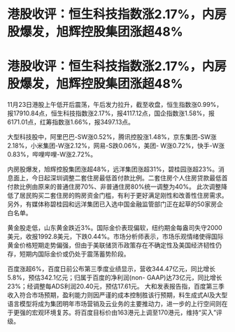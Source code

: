 # 港股收评：恒生科技指数涨2.17%，内房股爆发，旭辉控股集团涨超48%

# 港股收评：恒生科技指数涨2.17%，内房股爆发，旭辉控股集团涨超48%

11月23日港股上午低开后震荡，午后发力拉升，截至收盘，恒生指数涨0.99%，报17910.84点，恒生科技指数涨2.17%，报4117.12点，国企指数涨1.58%，报6171.01点，红筹指数涨1.66%，报3497.13点。

大型科技股中，阿里巴巴-SW涨0.52%，腾讯控股涨1.48%，京东集团-SW涨2.18%，小米集团-W涨2.12%，网易-S跌0.06%，美团-
W涨0.72%，快手-W涨0.83%，哔哩哔哩-W涨2.72%。

内房股爆发，旭辉控股集团涨超48%，远洋集团涨超31%，碧桂园涨超23%。消息面上，今日起深圳调整二套住房最低首付款比例。二套住房个人住房贷款最低首付款比例由原来的普通住房70%、非普通住房80%统一调整为40%。
此次调整降低了居民购买二套住房的购房资金门槛，有利于更好满足刚性和改善性住房需求。另外，有媒体称碧桂园和远洋集团已入选中国金融监管部门正在起草的50家房企白名单。

黄金股走低，山东黄金跌近3%。国际金价表现偏软，纽约期金每盎司失守2000美元，收报1992.8美元，下跌0.44%。市场分析师表示，市场乐观情绪使得国际黄金价格短期走势偏强，但由于美联储货币政策存在不确定性及美国经济韧性仍存，短期内国际金价或仍处于震荡蓄势阶段。

百度涨超6%，百度日前公布第三季度业绩显示，营收344.47亿元，同比增长5.8%，预估342.1亿元；归属于百度的净利润(non-
GAAP)达73亿元，同比增长23%；经调整每ADS利润20.40元，预估17.61元。
大和发表报告指，百度第三季收入符合市场预期，盈利能力则因严谨的成本控制胜该行预期，料生成式AI及大型语言模型将成为集团明年市场营销及云业务的主要推动力，进一步的上行空间则在于更强的宏观环境复苏。将百度目标价由163港元上调至170港元，维持“买入”评级。

